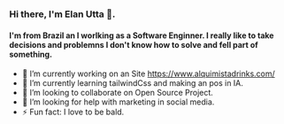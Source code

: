 ### Hi there, I'm Elan Utta 👋. 

  #### I'm  from Brazil an I worlking as a Software Enginner. I really like to take decisions and problemns I don't know how to solve and fell part of something.

- 🔭 I’m currently working on an Site https://www.alquimistadrinks.com/ 
- 🌱 I’m currently learning tailwindCss and making an pos in IA.
- 👯 I’m looking to collaborate on Open Source Project.
- 🤔 I’m looking for help with marketing in social media.
- ⚡ Fun fact: I love to be bald.

<!--



